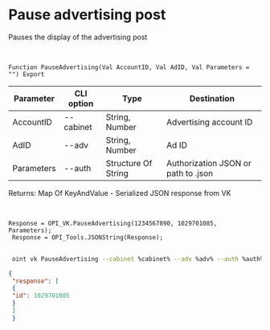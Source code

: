 ﻿---
sidebar_position: 3
---

# Pause advertising post
 Pauses the display of the advertising post


<br/>


`Function PauseAdvertising(Val AccountID, Val AdID, Val Parameters = "") Export`

 | Parameter | CLI option | Type | Destination |
 |-|-|-|-|
 | AccountID | --cabinet | String, Number | Advertising account ID |
 | AdID | --adv | String, Number | Ad ID |
 | Parameters | --auth | Structure Of String | Authorization JSON or path to .json |

 
 Returns: Map Of KeyAndValue - Serialized JSON response from VK

<br/>




```bsl title="Code example"
Response = OPI_VK.PauseAdvertising(1234567890, 1029701085, Parameters);
 Response = OPI_Tools.JSONString(Response);
```
	


```sh title="CLI command example"
 
 oint vk PauseAdvertising --cabinet %cabinet% --adv %adv% --auth %auth%

```

```json title="Result"
{
 "response": [
 {
 "id": 1029701085
 }
 ]
 }
```
